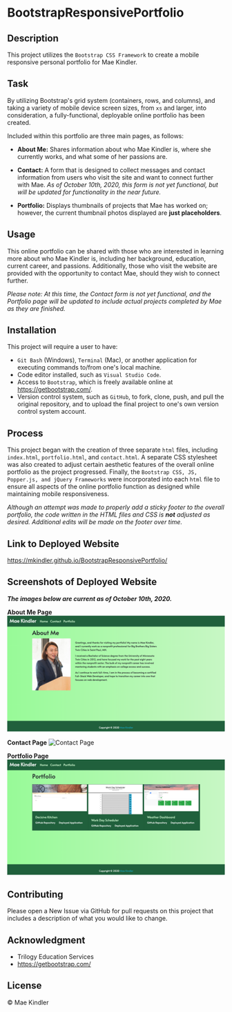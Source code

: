 # BootstrapResponsivePortfolio

## Description

This project utilizes the `Bootstrap CSS Framework` to create a mobile responsive personal portfolio for Mae Kindler.

## Task

By utilizing Bootstrap's grid system (containers, rows, and columns), and taking a variety of mobile device screen sizes, from `xs` and larger, into consideration, a fully-functional, deployable online portfolio has been created.

Included within this portfolio are three main pages, as follows:

* <b>About Me:</b> Shares information about who Mae Kindler is, where she currently works, and what some of her passions are.

* <b>Contact:</b> A form that is designed to collect messages and contact information from users who visit the site and want to connect further with Mae. <i>As of October 10th, 2020, this form is not yet functional, but will be updated for functionality in the near future.</i>

* <b>Portfolio:</b> Displays thumbnails of projects that Mae has worked on; however, the current thumbnail photos displayed are <b>just placeholders</b>.

## Usage

This online portfolio can be shared with those who are interested in learning more about who Mae Kindler is, including her background, education, current career, and passions.  Additionally, those who visit the website are provided with the opportunity to contact Mae, should they wish to connect further.

<i>Please note: At this time, the Contact form is not yet functional, and the Portfolio page will be updated to include actual projects completed by Mae as they are finished.</i>

## Installation

This project will require a user to have:
* `Git Bash` (Windows), `Terminal` (Mac), or another application for executing commands to/from one's local machine.
* Code editor installed, such as `Visual Studio Code`.
* Access to `Bootstrap`, which is freely available online at https://getbootstrap.com/.
* Version control system, such as `GitHub`, to fork, clone, push, and pull the original repository, and to upload the final project to one's own version control system account.

## Process

This project began with the creation of three separate `html` files, including `index.html`, `portfolio.html`, and `contact.html`. A separate CSS stylesheet was also created to adjust certain aesthetic features of the overall online portfolio as the project progressed. Finally, the `Bootstrap CSS, JS, Popper.js, and jQuery Frameworks` were incorporated into each `html` file to ensure all aspects of the online portfolio function as designed while maintaining mobile responsiveness.

<i>Although an attempt was made to properly add a sticky footer to the overall portfolio, the code written in the HTML files and CSS is <b>not</b> adjusted as desired. Additional edits will be made on the footer over time.</i>

## Link to Deployed Website

https://mkindler.github.io/BootstrapResponsivePortfolio/

## Screenshots of Deployed Website

<b><i>The images below are current as of October 10th, 2020.</i></b>

**About Me Page**
![About Me Page](Assets/Images/about-me.png)

**Contact Page**
![Contact Page](Assets/Images/contact.png)

**Portfolio Page**
![Portfolio Page](Assets/Images/portfolio.png)

## Contributing

Please open a New Issue via GitHub for pull requests on this project that includes a description of what you would like to change.

## Acknowledgment

* Trilogy Education Services
* https://getbootstrap.com/

## License

&#169; Mae Kindler



